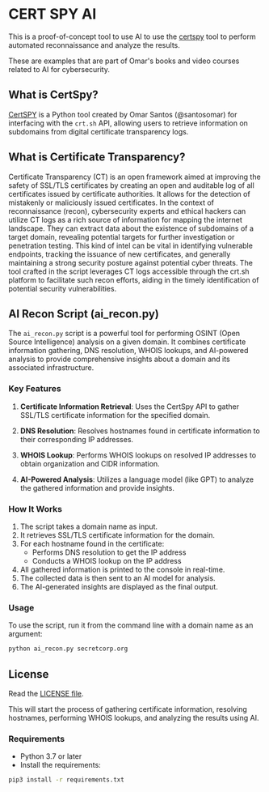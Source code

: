 # CERT SPY AI
This is a proof-of-concept tool to use AI to use the [certspy](https://github.com/santosomar/certspy) tool to perform automated reconnaissance and analyze the results.

These are examples that are part of Omar's books and video courses related to AI for cybersecurity. 

## What is CertSpy?
[CertSPY](https://github.com/santosomar/certspy) is a Python tool created by Omar Santos (@santosomar) for interfacing with the `crt.sh` API, allowing users to retrieve information on subdomains from digital certificate transparency logs.


## What is Certificate Transparency?
Certificate Transparency (CT) is an open framework aimed at improving the safety of SSL/TLS certificates by creating an open and auditable log of all certificates issued by certificate authorities. It allows for the detection of mistakenly or maliciously issued certificates. In the context of reconnaissance (recon), cybersecurity experts and ethical hackers can utilize CT logs as a rich source of information for mapping the internet landscape. They can extract data about the existence of subdomains of a target domain, revealing potential targets for further investigation or penetration testing. This kind of intel can be vital in identifying vulnerable endpoints, tracking the issuance of new certificates, and generally maintaining a strong security posture against potential cyber threats. The tool crafted in the script leverages CT logs accessible through the crt.sh platform to facilitate such recon efforts, aiding in the timely identification of potential security vulnerabilities.

## AI Recon Script (ai_recon.py)

The `ai_recon.py` script is a powerful tool for performing OSINT (Open Source Intelligence) analysis on a given domain. It combines certificate information gathering, DNS resolution, WHOIS lookups, and AI-powered analysis to provide comprehensive insights about a domain and its associated infrastructure.

### Key Features

1. **Certificate Information Retrieval**: Uses the CertSpy API to gather SSL/TLS certificate information for the specified domain.

2. **DNS Resolution**: Resolves hostnames found in certificate information to their corresponding IP addresses.

3. **WHOIS Lookup**: Performs WHOIS lookups on resolved IP addresses to obtain organization and CIDR information.

4. **AI-Powered Analysis**: Utilizes a language model (like GPT) to analyze the gathered information and provide insights.

### How It Works

1. The script takes a domain name as input.
2. It retrieves SSL/TLS certificate information for the domain.
3. For each hostname found in the certificate:
   - Performs DNS resolution to get the IP address
   - Conducts a WHOIS lookup on the IP address
4. All gathered information is printed to the console in real-time.
5. The collected data is then sent to an AI model for analysis.
6. The AI-generated insights are displayed as the final output.

### Usage

To use the script, run it from the command line with a domain name as an argument:

```bash
python ai_recon.py secretcorp.org
```

## License
Read the [LICENSE file](LICENSE).

This will start the process of gathering certificate information, resolving hostnames, performing WHOIS lookups, and analyzing the results using AI.

### Requirements

- Python 3.7 or later
- Install the requirements:
```bash
pip3 install -r requirements.txt
```

